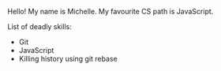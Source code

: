 Hello! My name is Michelle. My favourite CS path is JavaScript.

List of deadly skills: 

* Git
* JavaScript
* Killing history using git rebase
